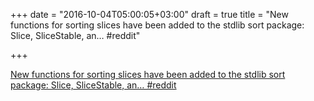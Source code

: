 +++
date = "2016-10-04T05:00:05+03:00"
draft = true
title = "New functions for sorting slices have been added to the stdlib sort package: Slice, SliceStable, an…  #reddit"

+++

<p><a href="https://t.co/exydFEnBgg">New functions for sorting slices have been added to the stdlib sort package: Slice, SliceStable, an…  #reddit</a></p>
